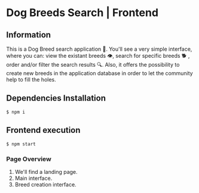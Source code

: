 # Dog Breeds Search | Frontend

## Information
This is a Dog Breed search application 🐶.
You'll see a very simple interface, where you can: view the existant breeds 👁️, search for specific breeds 🐕 , order and/or filter the search results 🔍. Also, it 
offers the possibility to create new breeds in the application database in order to let the community help to fill the holes.

## Dependencies Installation
```
$ npm i
```

## Frontend execution
```
$ npm start
```

### Page Overview
1. We'll find a landing page.
2. Main interface.
3. Breed creation interface.
